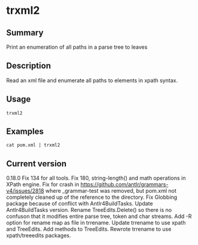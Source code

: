 # trxml2

## Summary

Print an enumeration of all paths in a parse tree to leaves

## Description

Read an xml file and enumerate all paths to elements in xpath syntax.

## Usage

    trxml2

## Examples

    cat pom.xml | trxml2

## Current version

0.18.0 Fix 134 for all tools. Fix 180, string-length() and math operations in XPath engine. Fix for crash in https://github.com/antlr/grammars-v4/issues/2818 where _grammar-test was removed, but pom.xml not completely cleaned up of the reference to the directory. Fix Globbing package because of conflict with Antlr4BuildTasks. Update Antlr4BuildTasks version. Rename TreeEdits.Delete() so there is no confuson that it modifies entire parse tree, token and char streams. Add -R option for rename map as file in trrename. Update trrename to use xpath and TreeEdits. Add methods to TreeEdits. Rewrote trrename to use xpath/treeedits packages.
